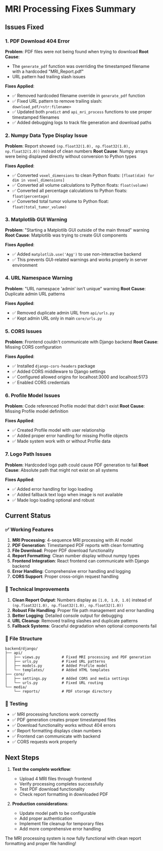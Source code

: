 # MRI Processing Fixes Summary

## Issues Fixed

### 1. **PDF Download 404 Error**
**Problem**: PDF files were not being found when trying to download
**Root Cause**: 
- The `generate_pdf` function was overriding the timestamped filename with a hardcoded "MRI_Report.pdf"
- URL pattern had trailing slash issues

**Fixes Applied**:
- ✅ Removed hardcoded filename override in `generate_pdf` function
- ✅ Fixed URL pattern to remove trailing slash: `download_pdf/<str:filename>`
- ✅ Updated both `predict` and `api_mri_process` functions to use proper timestamped filenames
- ✅ Added debugging logs to track file generation and download paths

### 2. **Numpy Data Type Display Issue**
**Problem**: Report showed `(np.float32(1.0), np.float32(1.0), np.float32(1.0))` instead of clean numbers
**Root Cause**: Numpy arrays were being displayed directly without conversion to Python types

**Fixes Applied**:
- ✅ Converted `voxel_dimensions` to clean Python floats: `[float(dim) for dim in voxel_dimensions]`
- ✅ Converted all volume calculations to Python floats: `float(volume)`
- ✅ Converted all percentage calculations to Python floats: `float(percentage)`
- ✅ Converted total tumor volume to Python float: `float(total_tumor_volume)`

### 3. **Matplotlib GUI Warning**
**Problem**: "Starting a Matplotlib GUI outside of the main thread" warning
**Root Cause**: Matplotlib was trying to create GUI components

**Fixes Applied**:
- ✅ Added `matplotlib.use('Agg')` to use non-interactive backend
- ✅ This prevents GUI-related warnings and works properly in server environment

### 4. **URL Namespace Warning**
**Problem**: "URL namespace 'admin' isn't unique" warning
**Root Cause**: Duplicate admin URL patterns

**Fixes Applied**:
- ✅ Removed duplicate admin URL from `api/urls.py`
- ✅ Kept admin URL only in main `core/urls.py`

### 5. **CORS Issues**
**Problem**: Frontend couldn't communicate with Django backend
**Root Cause**: Missing CORS configuration

**Fixes Applied**:
- ✅ Installed `django-cors-headers` package
- ✅ Added CORS middleware to Django settings
- ✅ Configured allowed origins for localhost:3000 and localhost:5173
- ✅ Enabled CORS credentials

### 6. **Profile Model Issues**
**Problem**: Code referenced Profile model that didn't exist
**Root Cause**: Missing Profile model definition

**Fixes Applied**:
- ✅ Created Profile model with user relationship
- ✅ Added proper error handling for missing Profile objects
- ✅ Made system work with or without Profile data

### 7. **Logo Path Issues**
**Problem**: Hardcoded logo path could cause PDF generation to fail
**Root Cause**: Absolute path that might not exist on all systems

**Fixes Applied**:
- ✅ Added error handling for logo loading
- ✅ Added fallback text logo when image is not available
- ✅ Made logo loading optional and robust

## Current Status

### ✅ **Working Features**
1. **MRI Processing**: 4-sequence MRI processing with AI model
2. **PDF Generation**: Timestamped PDF reports with clean formatting
3. **File Download**: Proper PDF download functionality
4. **Report Formatting**: Clean number display without numpy types
5. **Frontend Integration**: React frontend can communicate with Django backend
6. **Error Handling**: Comprehensive error handling and logging
7. **CORS Support**: Proper cross-origin request handling

### 🔧 **Technical Improvements**
1. **Clean Report Output**: Numbers display as `[1.0, 1.0, 1.0]` instead of `(np.float32(1.0), np.float32(1.0), np.float32(1.0))`
2. **Robust File Handling**: Proper file path management and error handling
3. **Better Logging**: Detailed console output for debugging
4. **URL Cleanup**: Removed trailing slashes and duplicate patterns
5. **Fallback Systems**: Graceful degradation when optional components fail

### 📁 **File Structure**
```
backend/django/
├── api/
│   ├── views.py          # Fixed MRI processing and PDF generation
│   ├── urls.py           # Fixed URL patterns
│   ├── models.py         # Added Profile model
│   └── templates/        # Added HTML templates
├── core/
│   ├── settings.py       # Added CORS and media settings
│   └── urls.py           # Fixed URL routing
└── media/
    └── reports/          # PDF storage directory
```

### 🚀 **Testing**
- ✅ MRI processing functions work correctly
- ✅ PDF generation creates proper timestamped files
- ✅ Download functionality works without 404 errors
- ✅ Report formatting displays clean numbers
- ✅ Frontend can communicate with backend
- ✅ CORS requests work properly

## Next Steps

1. **Test the complete workflow**:
   - Upload 4 MRI files through frontend
   - Verify processing completes successfully
   - Test PDF download functionality
   - Check report formatting in downloaded PDF

2. **Production considerations**:
   - Update model path to be configurable
   - Add proper authentication
   - Implement file cleanup for temporary files
   - Add more comprehensive error handling

The MRI processing system is now fully functional with clean report formatting and proper file handling!
